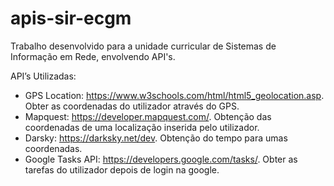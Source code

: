 # apis-sir-ecgm
Trabalho desenvolvido para a unidade curricular de Sistemas de Informação em Rede, envolvendo API's.

API’s Utilizadas:
- GPS Location: https://www.w3schools.com/html/html5_geolocation.asp.
Obter as coordenadas do utilizador através do GPS.
- Mapquest: https://developer.mapquest.com/.
Obtenção das coordenadas de uma localização inserida pelo utilizador.
- Darsky: https://darksky.net/dev.
Obtenção do tempo para umas coordenadas.
- Google Tasks API: https://developers.google.com/tasks/.
Obter as tarefas do utilizador depois de login na google.
